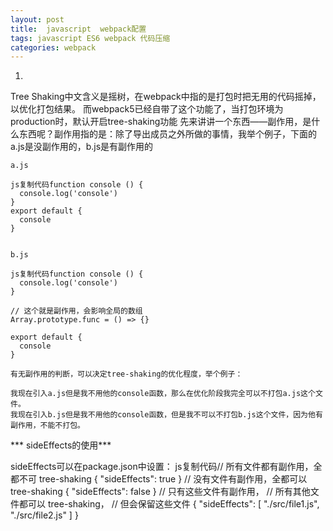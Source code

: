 ```yaml
---
layout: post
title:  javascript  webpack配置
tags: javascript ES6 webpack 代码压缩
categories: webpack
---
```


1.
 Tree Shaking中文含义是摇树，在webpack中指的是打包时把无用的代码摇掉，以优化打包结果。
而webpack5已经自带了这个功能了，当打包环境为production时，默认开启tree-shaking功能
先来讲讲一个东西——副作用，是什么东西呢？副作用指的是：除了导出成员之外所做的事情，我举个例子，下面的a.js是没副作用的，b.js是有副作用的

```  
a.js

js复制代码function console () {
  console.log('console')
}
export default {
  console
}


b.js

js复制代码function console () {
  console.log('console')
}

// 这个就是副作用，会影响全局的数组
Array.prototype.func = () => {}

export default {
  console
}

有无副作用的判断，可以决定tree-shaking的优化程度，举个例子：

我现在引入a.js但是我不用他的console函数，那么在优化阶段我完全可以不打包a.js这个文件。
我现在引入b.js但是我不用他的console函数，但是我不可以不打包b.js这个文件，因为他有副作用，不能不打包。

```


*** sideEffects的使用***

sideEffects可以在package.json中设置：
js复制代码// 所有文件都有副作用，全都不可 tree-shaking
{
 "sideEffects": true
}
// 没有文件有副作用，全都可以 tree-shaking
{
 "sideEffects": false
}
// 只有这些文件有副作用，
// 所有其他文件都可以 tree-shaking，
// 但会保留这些文件
{
 "sideEffects": [
  "./src/file1.js",
  "./src/file2.js"
 ]
}
 
